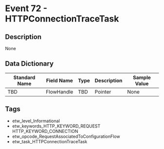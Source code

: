 # Event 72 - HTTPConnectionTraceTask

## Description
None

## Data Dictionary
|Standard Name|Field Name|Type|Description|Sample Value|
|---|---|---|---|---|
|TBD|FlowHandle|TBD|Pointer|None|None|

## Tags
* etw_level_Informational
* etw_keywords_HTTP_KEYWORD_REQUEST HTTP_KEYWORD_CONNECTION
* etw_opcode_RequestAssociatedToConfigurationFlow
* etw_task_HTTPConnectionTraceTask